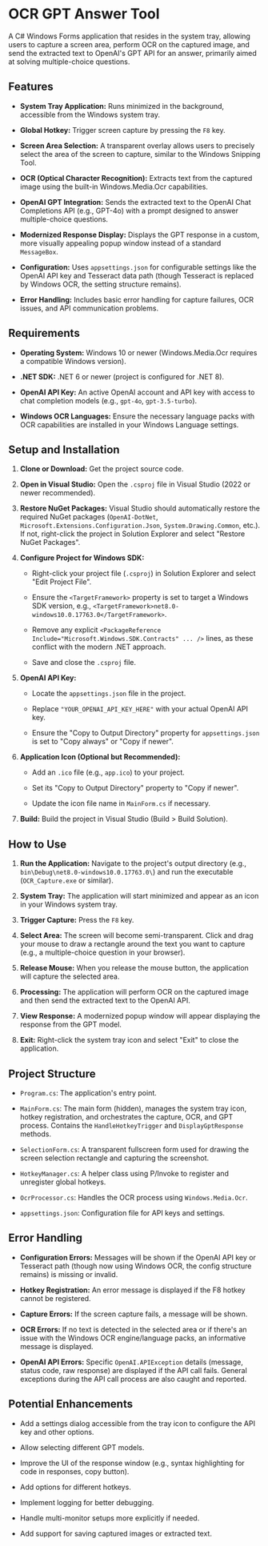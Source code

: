 # OCR GPT Answer Tool

A C# Windows Forms application that resides in the system tray, allowing users to capture a screen area, perform OCR on the captured image, and send the extracted text to OpenAI's GPT API for an answer, primarily aimed at solving multiple-choice questions.

## Features

* **System Tray Application:** Runs minimized in the background, accessible from the Windows system tray.

* **Global Hotkey:** Trigger screen capture by pressing the `F8` key.

* **Screen Area Selection:** A transparent overlay allows users to precisely select the area of the screen to capture, similar to the Windows Snipping Tool.

* **OCR (Optical Character Recognition):** Extracts text from the captured image using the built-in Windows.Media.Ocr capabilities.

* **OpenAI GPT Integration:** Sends the extracted text to the OpenAI Chat Completions API (e.g., GPT-4o) with a prompt designed to answer multiple-choice questions.

* **Modernized Response Display:** Displays the GPT response in a custom, more visually appealing popup window instead of a standard `MessageBox`.

* **Configuration:** Uses `appsettings.json` for configurable settings like the OpenAI API key and Tesseract data path (though Tesseract is replaced by Windows OCR, the setting structure remains).

* **Error Handling:** Includes basic error handling for capture failures, OCR issues, and API communication problems.

## Requirements

* **Operating System:** Windows 10 or newer (Windows.Media.Ocr requires a compatible Windows version).

* **.NET SDK:** .NET 6 or newer (project is configured for .NET 8).

* **OpenAI API Key:** An active OpenAI account and API key with access to chat completion models (e.g., `gpt-4o`, `gpt-3.5-turbo`).

* **Windows OCR Languages:** Ensure the necessary language packs with OCR capabilities are installed in your Windows Language settings.

## Setup and Installation

1. **Clone or Download:** Get the project source code.

2. **Open in Visual Studio:** Open the `.csproj` file in Visual Studio (2022 or newer recommended).

3. **Restore NuGet Packages:** Visual Studio should automatically restore the required NuGet packages (`OpenAI-DotNet`, `Microsoft.Extensions.Configuration.Json`, `System.Drawing.Common`, etc.). If not, right-click the project in Solution Explorer and select "Restore NuGet Packages".

4. **Configure Project for Windows SDK:**

   * Right-click your project file (`.csproj`) in Solution Explorer and select "Edit Project File".

   * Ensure the `<TargetFramework>` property is set to target a Windows SDK version, e.g., `<TargetFramework>net8.0-windows10.0.17763.0</TargetFramework>`.

   * Remove any explicit `<PackageReference Include="Microsoft.Windows.SDK.Contracts" ... />` lines, as these conflict with the modern .NET approach.

   * Save and close the `.csproj` file.

5. **OpenAI API Key:**

   * Locate the `appsettings.json` file in the project.

   * Replace `"YOUR_OPENAI_API_KEY_HERE"` with your actual OpenAI API key.

   * Ensure the "Copy to Output Directory" property for `appsettings.json` is set to "Copy always" or "Copy if newer".

6. **Application Icon (Optional but Recommended):**

   * Add an `.ico` file (e.g., `app.ico`) to your project.

   * Set its "Copy to Output Directory" property to "Copy if newer".

   * Update the icon file name in `MainForm.cs` if necessary.

7. **Build:** Build the project in Visual Studio (Build > Build Solution).

## How to Use

1. **Run the Application:** Navigate to the project's output directory (e.g., `bin\Debug\net8.0-windows10.0.17763.0\`) and run the executable (`OCR_Capture.exe` or similar).

2. **System Tray:** The application will start minimized and appear as an icon in your Windows system tray.

3. **Trigger Capture:** Press the `F8` key.

4. **Select Area:** The screen will become semi-transparent. Click and drag your mouse to draw a rectangle around the text you want to capture (e.g., a multiple-choice question in your browser).

5. **Release Mouse:** When you release the mouse button, the application will capture the selected area.

6. **Processing:** The application will perform OCR on the captured image and then send the extracted text to the OpenAI API.

7. **View Response:** A modernized popup window will appear displaying the response from the GPT model.

8. **Exit:** Right-click the system tray icon and select "Exit" to close the application.

## Project Structure

* `Program.cs`: The application's entry point.

* `MainForm.cs`: The main form (hidden), manages the system tray icon, hotkey registration, and orchestrates the capture, OCR, and GPT process. Contains the `HandleHotkeyTrigger` and `DisplayGptResponse` methods.

* `SelectionForm.cs`: A transparent fullscreen form used for drawing the screen selection rectangle and capturing the screenshot.

* `HotkeyManager.cs`: A helper class using P/Invoke to register and unregister global hotkeys.

* `OcrProcessor.cs`: Handles the OCR process using `Windows.Media.Ocr`.

* `appsettings.json`: Configuration file for API keys and settings.

## Error Handling

* **Configuration Errors:** Messages will be shown if the OpenAI API key or Tesseract path (though now using Windows OCR, the config structure remains) is missing or invalid.

* **Hotkey Registration:** An error message is displayed if the F8 hotkey cannot be registered.

* **Capture Errors:** If the screen capture fails, a message will be shown.

* **OCR Errors:** If no text is detected in the selected area or if there's an issue with the Windows OCR engine/language packs, an informative message is displayed.

* **OpenAI API Errors:** Specific `OpenAI.APIException` details (message, status code, raw response) are displayed if the API call fails. General exceptions during the API call process are also caught and reported.

## Potential Enhancements

* Add a settings dialog accessible from the tray icon to configure the API key and other options.

* Allow selecting different GPT models.

* Improve the UI of the response window (e.g., syntax highlighting for code in responses, copy button).

* Add options for different hotkeys.

* Implement logging for better debugging.

* Handle multi-monitor setups more explicitly if needed.

* Add support for saving captured images or extracted text.
